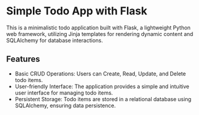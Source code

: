 

# Simple Todo App with Flask
This is a minimalistic todo application built with Flask, a lightweight Python web framework, utilizing Jinja templates for rendering dynamic content and SQLAlchemy for database interactions.

## Features
* Basic CRUD Operations: Users can Create, Read, Update, and Delete todo items.
* User-friendly Interface: The application provides a simple and intuitive user interface for managing todo items.
* Persistent Storage: Todo items are stored in a relational database using SQLAlchemy, ensuring data persistence.
